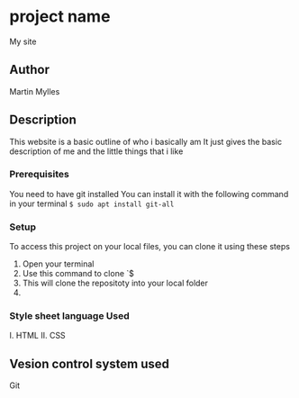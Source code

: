 # project name
My site 
## Author
Martin Mylles

## Description
This website  is a basic outline of who i basically am 
It just gives the basic description of me and the little things that i like

### Prerequisites
You need to have git installed
You can install it with the following command in your terminal
`$ sudo apt install git-all`

### Setup
To access this project on your local files, you can clone it using these steps
1. Open your terminal
2. Use this command to clone `$
3. This will clone the repositoty into your local folder
4. 
### Style sheet language  Used
I. HTML
II. CSS

## Vesion control system used
Git

